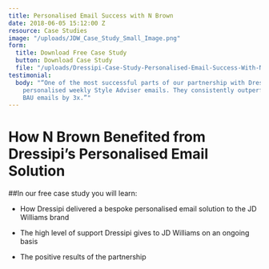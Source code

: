 ```yaml
---
title: Personalised Email Success with N Brown
date: 2018-06-05 15:12:00 Z
resource: Case Studies
image: "/uploads/JDW_Case_Study_Small_Image.png"
form:
  title: Download Free Case Study
  button: Download Case Study
  file: "/uploads/Dressipi-Case-Study-Personalised-Email-Success-With-NBrown.pdf"
testimonial:
  body: "“One of the most successful parts of our partnership with Dressipi is the
    personalised weekly Style Adviser emails. They consistently outperform our own
    BAU emails by 3x.”"
---
```


# How N Brown Benefited from Dressipi’s Personalised Email Solution

##In our free case study you will learn:

* How Dressipi delivered a bespoke personalised email solution to the JD Williams brand

* The high level of support Dressipi gives to JD Williams on an ongoing basis

* The positive results of the partnership
